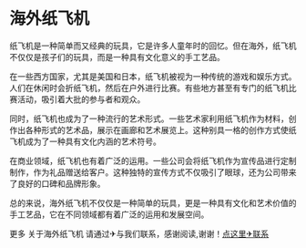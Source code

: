 # 海外纸飞机

纸飞机是一种简单而又经典的玩具，它是许多人童年时的回忆。但在海外，纸飞机不仅仅是孩子们的玩具，而是一种具有文化意义的手工艺品。

在一些西方国家，尤其是美国和日本，纸飞机被视为一种传统的游戏和娱乐方式。人们在休闲时会折纸飞机，然后在户外进行比赛。有些地方甚至有专门的纸飞机比赛活动，吸引着大批的参与者和观众。

同时，纸飞机也成为了一种流行的艺术形式。一些艺术家利用纸飞机作为材料，创作出各种形式的艺术品，展示在画廊和艺术展览上。这种别具一格的创作方式使纸飞机成为了一种具有文化内涵的艺术符号。

在商业领域，纸飞机也有着广泛的运用。一些公司会将纸飞机作为宣传品进行定制制作，作为礼品赠送给客户。这种独特的宣传方式不仅吸引了眼球，还为公司带来了良好的口碑和品牌形象。

总的来说，海外纸飞机不仅仅是一种简单的玩具，更是一种具有文化和艺术价值的手工艺品，它在不同领域都有着广泛的运用和发展空间。

更多 关于海外纸飞机 请通过✈与我们联系，感谢阅读,谢谢！[点这里✈联系](https://b.k02.cc)
